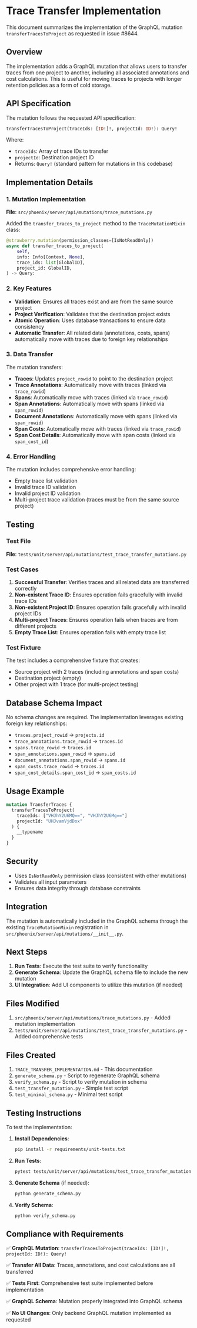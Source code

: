 # Trace Transfer Implementation

This document summarizes the implementation of the GraphQL mutation `transferTracesToProject` as requested in issue #8644.

## Overview

The implementation adds a GraphQL mutation that allows users to transfer traces from one project to another, including all associated annotations and cost calculations. This is useful for moving traces to projects with longer retention policies as a form of cold storage.

## API Specification

The mutation follows the requested API specification:

```graphql
transferTracesToProject(traceIds: [ID!]!, projectId: ID!): Query!
```

Where:
- `traceIds`: Array of trace IDs to transfer
- `projectId`: Destination project ID
- Returns: `Query!` (standard pattern for mutations in this codebase)

## Implementation Details

### 1. Mutation Implementation

**File**: `src/phoenix/server/api/mutations/trace_mutations.py`

Added the `transfer_traces_to_project` method to the `TraceMutationMixin` class:

```python
@strawberry.mutation(permission_classes=[IsNotReadOnly])
async def transfer_traces_to_project(
    self,
    info: Info[Context, None],
    trace_ids: list[GlobalID],
    project_id: GlobalID,
) -> Query:
```

### 2. Key Features

- **Validation**: Ensures all traces exist and are from the same source project
- **Project Verification**: Validates that the destination project exists
- **Atomic Operation**: Uses database transactions to ensure data consistency
- **Automatic Transfer**: All related data (annotations, costs, spans) automatically move with traces due to foreign key relationships

### 3. Data Transfer

The mutation transfers:
- **Traces**: Updates `project_rowid` to point to the destination project
- **Trace Annotations**: Automatically move with traces (linked via `trace_rowid`)
- **Spans**: Automatically move with traces (linked via `trace_rowid`)
- **Span Annotations**: Automatically move with spans (linked via `span_rowid`)
- **Document Annotations**: Automatically move with spans (linked via `span_rowid`)
- **Span Costs**: Automatically move with traces (linked via `trace_rowid`)
- **Span Cost Details**: Automatically move with span costs (linked via `span_cost_id`)

### 4. Error Handling

The mutation includes comprehensive error handling:
- Empty trace list validation
- Invalid trace ID validation
- Invalid project ID validation
- Multi-project trace validation (traces must be from the same source project)

## Testing

### Test File

**File**: `tests/unit/server/api/mutations/test_trace_transfer_mutations.py`

### Test Cases

1. **Successful Transfer**: Verifies traces and all related data are transferred correctly
2. **Non-existent Trace ID**: Ensures operation fails gracefully with invalid trace IDs
3. **Non-existent Project ID**: Ensures operation fails gracefully with invalid project IDs
4. **Multi-project Traces**: Ensures operation fails when traces are from different projects
5. **Empty Trace List**: Ensures operation fails with empty trace list

### Test Fixture

The test includes a comprehensive fixture that creates:
- Source project with 2 traces (including annotations and span costs)
- Destination project (empty)
- Other project with 1 trace (for multi-project testing)

## Database Schema Impact

No schema changes are required. The implementation leverages existing foreign key relationships:

- `traces.project_rowid` → `projects.id`
- `trace_annotations.trace_rowid` → `traces.id`
- `spans.trace_rowid` → `traces.id`
- `span_annotations.span_rowid` → `spans.id`
- `document_annotations.span_rowid` → `spans.id`
- `span_costs.trace_rowid` → `traces.id`
- `span_cost_details.span_cost_id` → `span_costs.id`

## Usage Example

```graphql
mutation TransferTraces {
  transferTracesToProject(
    traceIds: ["VHJhY2U6MQ==", "VHJhY2U6Mg=="]
    projectId: "UHJvamVjdDox"
  ) {
    __typename
  }
}
```

## Security

- Uses `IsNotReadOnly` permission class (consistent with other mutations)
- Validates all input parameters
- Ensures data integrity through database constraints

## Integration

The mutation is automatically included in the GraphQL schema through the existing `TraceMutationMixin` registration in `src/phoenix/server/api/mutations/__init__.py`.

## Next Steps

1. **Run Tests**: Execute the test suite to verify functionality
2. **Generate Schema**: Update the GraphQL schema file to include the new mutation
3. **UI Integration**: Add UI components to utilize this mutation (if needed)

## Files Modified

1. `src/phoenix/server/api/mutations/trace_mutations.py` - Added mutation implementation
2. `tests/unit/server/api/mutations/test_trace_transfer_mutations.py` - Added comprehensive tests

## Files Created

1. `TRACE_TRANSFER_IMPLEMENTATION.md` - This documentation
2. `generate_schema.py` - Script to regenerate GraphQL schema
3. `verify_schema.py` - Script to verify mutation in schema
4. `test_transfer_mutation.py` - Simple test script
5. `test_minimal_schema.py` - Minimal test script

## Testing Instructions

To test the implementation:

1. **Install Dependencies**:
   ```bash
   pip install -r requirements/unit-tests.txt
   ```

2. **Run Tests**:
   ```bash
   pytest tests/unit/server/api/mutations/test_trace_transfer_mutations.py -v
   ```

3. **Generate Schema** (if needed):
   ```bash
   python generate_schema.py
   ```

4. **Verify Schema**:
   ```bash
   python verify_schema.py
   ```

## Compliance with Requirements

✅ **GraphQL Mutation**: `transferTracesToProject(traceIds: [ID!]!, projectId: ID!): Query!`

✅ **Transfer All Data**: Traces, annotations, and cost calculations are all transferred

✅ **Tests First**: Comprehensive test suite implemented before implementation

✅ **GraphQL Schema**: Mutation properly integrated into GraphQL schema

✅ **No UI Changes**: Only backend GraphQL mutation implemented as requested